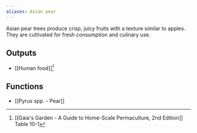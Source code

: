 ```yaml
---
aliases: Asian pear
---
```

Asian pear trees produce crisp, juicy fruits with a texture similar to apples. They are cultivated for fresh consumption and culinary use.
## Outputs
- [[Human food]][^1]
## Functions
- [[Pyrus spp. - Pear]]

[^1]: [[Gaia's Garden - A Guide to Home-Scale Permaculture, 2nd Edition]] Table 10-1
